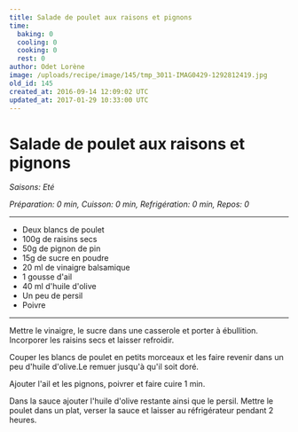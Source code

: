 ```yaml
---
title: Salade de poulet aux raisons et pignons
time:
  baking: 0
  cooling: 0
  cooking: 0
  rest: 0
author: Odet Lorène
image: /uploads/recipe/image/145/tmp_3011-IMAG0429-1292812419.jpg
old_id: 145
created_at: 2016-09-14 12:09:02 UTC
updated_at: 2017-01-29 10:33:00 UTC
---
```


# Salade de poulet aux raisons et pignons

_Saisons: Eté_

_Préparation: 0 min, Cuisson: 0 min, Refrigération: 0 min, Repos: 0_

---

- Deux blancs de poulet
- 100g de raisins secs
- 50g de pignon de pin
- 15g de sucre en poudre
- 20 ml de vinaigre balsamique
- 1 gousse d'ail
- 40 ml d'huile d'olive
- Un peu de persil
- Poivre

---

Mettre le vinaigre, le sucre dans une casserole et porter à ébullition. Incorporer les raisins secs et laisser refroidir.

Couper les blancs de poulet en petits morceaux et les faire revenir dans un peu d'huile d'olive.Le remuer jusqu'à qu'il soit doré.

Ajouter l'ail et les pignons, poivrer et faire cuire 1 min.

Dans la sauce ajouter l'huile d'olive restante ainsi que le persil. Mettre le poulet dans un plat, verser la sauce et laisser au réfrigérateur pendant 2 heures.
